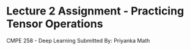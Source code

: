 # Lecture 2 Assignment - Practicing Tensor Operations
CMPE 258 - Deep Learning
Submitted By: Priyanka Math

